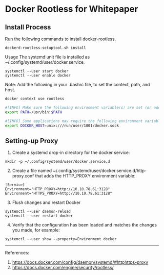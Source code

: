 # Docker Rootless for Whitepaper 

## Install Process
Run the following commands to install docker-rootless. 
```shell
dockerd-rootless-setuptool.sh install
```
Usage
The systemd unit file is installed as ~/.config/systemd/user/docker.service.

```shell
systemctl --user start docker
systemctl --user enable docker
```
Note: Add the following in your .bashrc file, to set the context, path, and host. 
```bash
docker context use rootless

#[INFO] Make sure the following environment variable(s) are set (or add them to ~/.bashrc):
export PATH=/usr/bin:$PATH

#[INFO] Some applications may require the following environment variable too:
export DOCKER_HOST=unix:///run/user/1001/docker.sock
```

## Setting-up Proxy

1. Create a systemd drop-in directory for the docker service:
```shell
mkdir -p ~/.config/systemd/user/docker.service.d
```
2. Create a file named ~/.config/systemd/user/docker.service.d/http-proxy.conf that adds the HTTP_PROXY environment variable:
```shell
[Service]
Environment="HTTP_PROXY=http://10.10.78.61:3128"
Environment="HTTPS_PROXY=http://10.10.78.61:3128"
```
3. Flush changes and restart Docker
```shell
systemctl --user daemon-reload
systemctl --user restart docker
```
4. Verify that the configuration has been loaded and matches the changes you made, for example:
```shell
systemctl --user show --property=Environment docker
```


---
References:
1. https://docs.docker.com/config/daemon/systemd/#httphttps-proxy
2. https://docs.docker.com/engine/security/rootless/
